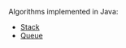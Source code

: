 Algorithms implemented in Java:
<ul>
<li><a href="src/com/axel_stein/stack">Stack</a></li>
<li><a href="src/com/axel_stein/queue">Queue</a></li>
</ul>